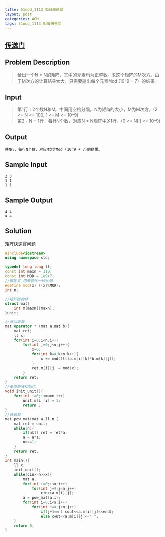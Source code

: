 ```yaml
---
title: 51nod_1113 矩阵快速幂
layout: post
categories: ACM
tags: 51nod_1113 矩阵快速幂
---
```

## [传送门](http://www.51nod.com/Challenge/Problem.html#!#problemId=1113)

## Problem Description

>给出一个N * N的矩阵，其中的元素均为正整数。求这个矩阵的M次方。由于M次方的计算结果太大，只需要输出每个元素Mod (10^9 + 7）的结果。

## Input

>第1行：2个数N和M，中间用空格分隔。N为矩阵的大小，M为M次方。(2 <= N <= 100, 1 <= M <= 10^9)<br>
第2 - N + 1行：每行N个数，对应N * N矩阵中的1行。(0 <= N[i] <= 10^9)

## Output

```
共N行，每行N个数，对应M次方Mod (10^9 + 7)的结果。
```

## Sample Input

```
2 3
1 1
1 1
```

## Sample Output

```
4 4
4 4
```

## Solution

矩阵快速幂问题

```c++
#include<iostream>
using namespace std;

typedef long long ll;
const int maxn = 110;
const int MOD = 1e9+7;
//宏定义 用来替代一段代码
#define mod(x) ((x)%MOD);
int n;

//矩阵结构体
struct mat{
    int m[maxn][maxn];
}unit;

//乘法重载
mat operator * (mat a,mat b){
    mat ret;
    ll x;
    for(int i=0;i<n;i++)
        for(int j=0;j<n;j++){
            x=0;
            for(int k=0;k<n;k++){
                x += mod((ll)a.m[i][k]*b.m[k][j]);
            }
            ret.m[i][j] = mod(x);
        }
    return ret;
}
//单位矩阵初始化
void init_unit(){
    for(int i=0;i<maxn;i++)
        unit.m[i][i] = 1;
        return ;
}
//快速幂
mat pow_mat(mat a,ll n){
    mat ret = unit;
    while(n){
        if(n&1) ret = ret*a;
        a = a*a;
        n>>=1;
    }
    return ret;
}
int main(){
    ll x;
    init_unit();
    while(cin>>n>>x){
        mat a;
        for(int i=0;i<n;i++)
            for(int j=0;j<n;j++)
                cin>>a.m[i][j];
        a = pow_mat(a,x);
        for(int i=0;i<n;i++)
            for(int j=0;j<n;j++)
                if(j+1==n) cout<<a.m[i][j]<<endl;
                else cout<<a.m[i][j]<<" ";
    }
    return 0;
}
```